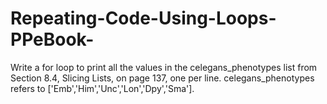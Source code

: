 # Repeating-Code-Using-Loops-PPeBook-
Write a for loop to print all the values in the celegans_phenotypes list from Section 8.4, Slicing Lists, on page 137, one per line. celegans_phenotypes refers to ['Emb','Him','Unc','Lon','Dpy','Sma']. 

